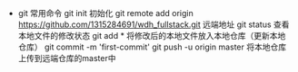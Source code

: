 - git 常用命令
    git init  初始化
    git remote add origin https://github.com/1315284691/wdh_fullstack.git  远端地址
    git status 查看本地文件的修改状态
    git add * 将修改后的本地文件放入本地仓库（更新本地仓库）
    git commit -m 'first-commit'
    git push -u origin master 将本地仓库上传到远端仓库的master中
